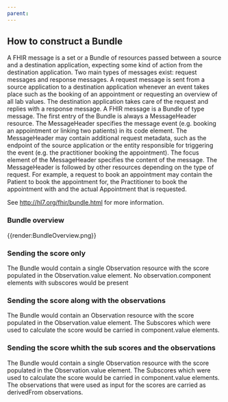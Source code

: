 ```yaml
---
parent: 
---
```

## How to construct a Bundle
A FHIR message is a set or a Bundle of resources passed between a source and a destination application, expecting some kind of action from the destination application. Two main types of messages exist: request messages and response messages. A request message is sent from a source application to a destination application whenever an event takes place such as the booking of an appointment or requesting an overview of all lab values. The destination application takes care of the request and replies with a response message. A FHIR message is a Bundle of type message. The first entry of the Bundle is always a MessageHeader resource. The MessageHeader specifies the message event (e.g. booking an appointment or linking two patients) in its code element. The MessageHeader may contain additional request metadata, such as the endpoint of the source application or the entity responsible for triggering the event (e.g. the practitioner booking the appointment). The focus element of the MessageHeader specifies the content of the message. The MessageHeader is followed by other resources depending on the type of request. For example, a request to book an appointment may contain the Patient to book the appointment for, the Practitioner to book the appointment with and the actual Appointment that is requested.

See  http://hl7.org/fhir/bundle.html for more information.

### Bundle overview
{{render:BundleOverview.png}}

### Sending the score only ###

The Bundle would contain a single Observation resource with the score populated in the Observation.value element. No observation.component elements with subscores would be present

### Sending the score along with the observations ###

The Bundle would contain an Observation resource with the score populated in the Observation.value element. The Subscores which were used to calculate the score would be carried in component.value elements.

### Sending the score whith the sub scores and the observations

The Bundle would contain a single Observation resource with the score populated in the Observation.value element. The Subscores which were used to calculate the score would be carried in component.value elements. The observations that were used as input for the scores are carried as derivedFrom observations.





